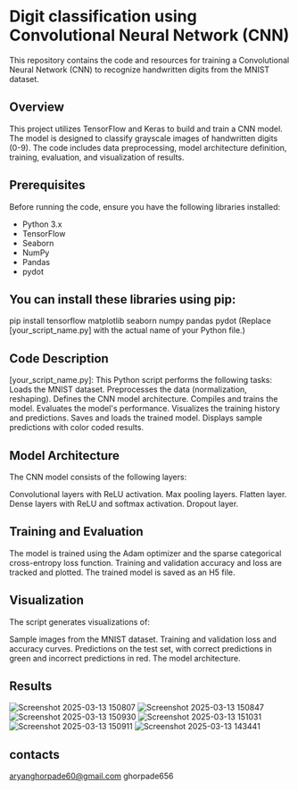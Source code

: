 # Digit classification using Convolutional Neural Network (CNN)

This repository contains the code and resources for training a Convolutional Neural Network (CNN) to recognize handwritten digits from the MNIST dataset.

## Overview

This project utilizes TensorFlow and Keras to build and train a CNN model. The model is designed to classify grayscale images of handwritten digits (0-9). The code includes data preprocessing, model architecture definition, training, evaluation, and visualization of results.

## Prerequisites

Before running the code, ensure you have the following libraries installed:

-   Python 3.x
-   TensorFlow
-   Seaborn
-   NumPy
-   Pandas
-   pydot

## You can install these libraries using pip:

pip install tensorflow matplotlib seaborn numpy pandas pydot
(Replace [your_script_name.py] with the actual name of your Python file.)

## Code Description
[your_script_name.py]: This Python script performs the following tasks:
Loads the MNIST dataset.
Preprocesses the data (normalization, reshaping).
Defines the CNN model architecture.
Compiles and trains the model.
Evaluates the model's performance.
Visualizes the training history and predictions.
Saves and loads the trained model.
Displays sample predictions with color coded results.

## Model Architecture
The CNN model consists of the following layers:

Convolutional layers with ReLU activation.
Max pooling layers.
Flatten layer.
Dense layers with ReLU and softmax activation.
Dropout layer.

## Training and Evaluation
The model is trained using the Adam optimizer and the sparse categorical cross-entropy loss function. Training and validation accuracy and loss are tracked and plotted. The trained model is saved as an H5 file.

## Visualization
The script generates visualizations of:

Sample images from the MNIST dataset.
Training and validation loss and accuracy curves.
Predictions on the test set, with correct predictions in green and incorrect predictions in red.
The model architecture.
## Results
![Screenshot 2025-03-13 150807](https://github.com/user-attachments/assets/364b8a61-a808-4393-a276-e48bb2abd696)
![Screenshot 2025-03-13 150847](https://github.com/user-attachments/assets/c7f3e598-15f3-4994-a245-15d9ca05bf2f)
![Screenshot 2025-03-13 150930](https://github.com/user-attachments/assets/35d66bf5-c74c-4268-b65e-80e25b49ec0d)
![Screenshot 2025-03-13 151031](https://github.com/user-attachments/assets/d30a3c6d-6c79-4ebc-a62a-fa97e48baf97)
![Screenshot 2025-03-13 150911](https://github.com/user-attachments/assets/eb4bfdf3-5884-45cd-ac08-ea81debb2ca9)
![Screenshot 2025-03-13 143441](https://github.com/user-attachments/assets/76e51e0f-1868-4993-b9c2-018500b871e6)

## contacts
aryanghorpade60@gmail.com
ghorpade656
